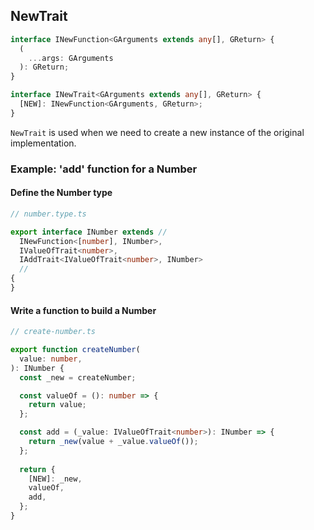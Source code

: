 ## NewTrait

```ts
interface INewFunction<GArguments extends any[], GReturn> {
  (
    ...args: GArguments
  ): GReturn;
}

interface INewTrait<GArguments extends any[], GReturn> {
  [NEW]: INewFunction<GArguments, GReturn>;
}
```

`NewTrait` is used when we need to create a new instance of the original implementation.

### Example: 'add' function for a Number

#### Define the Number type

```ts
// number.type.ts

export interface INumber extends //
  INewFunction<[number], INumber>,
  IValueOfTrait<number>,
  IAddTrait<IValueOfTrait<number>, INumber>
  //
{
}
```
#### Write a function to build a Number

```ts
// create-number.ts

export function createNumber(
  value: number,
): INumber {
  const _new = createNumber;

  const valueOf = (): number => {
    return value;
  };

  const add = (_value: IValueOfTrait<number>): INumber => {
    return _new(value + _value.valueOf());
  };
  
  return {
    [NEW]: _new,
    valueOf,
    add,
  };
}
```

